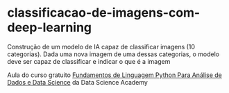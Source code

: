# classificacao-de-imagens-com-deep-learning
Construção de um modelo de IA capaz de classificar imagens (10 categorias). Dada uma nova imagem de uma dessas categorias, o modelo deve ser capaz de classificar e indicar o que é a imagem

Aula do curso gratuito <a href='https://www.datascienceacademy.com.br/cursosgratuitos'>Fundamentos de Linguagem Python Para Análise de Dados e Data Science</a> da Data Science Academy
